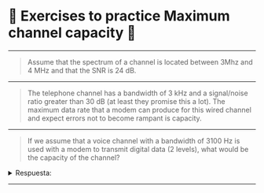 # 📒 Exercises to practice Maximum channel capacity 📒
---

> Assume that the spectrum of a channel is located between 3Mhz and 4 MHz and that the SNR is 24 dB.

---

> The telephone channel has a bandwidth of 3 kHz and a signal/noise ratio greater than 30 dB (at least they promise this a lot). The maximum data rate that a modem can produce for this wired channel and expect errors not to become rampant is capacity.

---

> If we assume that a voice channel with a bandwidth of 3100 Hz is used with a modem to transmit digital data (2 levels), what would be the capacity of the channel?

<details> 
  <summary>Respuesta: </summary>
  6200 bps
  <a href="https://developer.mozilla.org/es/docs/Web/HTML/Element/a">Solución</a>
</details>

--- 

